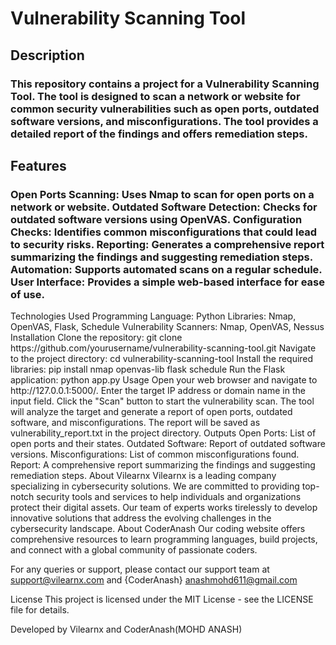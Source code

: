 # Vulnerability Scanning Tool
## Description
### This repository contains a project for a Vulnerability Scanning Tool. The tool is designed to scan a network or website for common security vulnerabilities such as open ports, outdated software versions, and misconfigurations. The tool provides a detailed report of the findings and offers remediation steps.

## Features
<p> <h3> Open Ports Scanning: Uses Nmap to scan for open ports on a network or website.
Outdated Software Detection: Checks for outdated software versions using OpenVAS.
Configuration Checks: Identifies common misconfigurations that could lead to security risks.
Reporting: Generates a comprehensive report summarizing the findings and suggesting remediation steps.
Automation: Supports automated scans on a regular schedule.
User Interface: Provides a simple web-based interface for ease of use.</h3></p>
Technologies Used
Programming Language: Python
Libraries: Nmap, OpenVAS, Flask, Schedule
Vulnerability Scanners: Nmap, OpenVAS, Nessus
Installation
Clone the repository:
git clone https://github.com/yourusername/vulnerability-scanning-tool.git
Navigate to the project directory:
cd vulnerability-scanning-tool
Install the required libraries:
pip install nmap openvas-lib flask schedule
Run the Flask application:
python app.py
Usage
Open your web browser and navigate to http://127.0.0.1:5000/.
Enter the target IP address or domain name in the input field.
Click the "Scan" button to start the vulnerability scan.
The tool will analyze the target and generate a report of open ports, outdated software, and misconfigurations.
The report will be saved as vulnerability_report.txt in the project directory.
Outputs
Open Ports: List of open ports and their states.
Outdated Software: Report of outdated software versions.
Misconfigurations: List of common misconfigurations found.
Report: A comprehensive report summarizing the findings and suggesting remediation steps.
About Vilearnx
Vilearnx is a leading company specializing in cybersecurity solutions. We are committed to providing top-notch security tools and services to help individuals and organizations protect their digital assets. Our team of experts works tirelessly to develop innovative solutions that address the evolving challenges in the cybersecurity landscape.
About CoderAnash
Our coding website offers comprehensive resources to learn programming languages, build projects, and connect with a global community of passionate coders.

For any queries or support, please contact our support team at support@vilearnx.com and {CoderAnash} anashmohd611@gmail.com

License
This project is licensed under the MIT License - see the LICENSE file for details.

Developed by Vilearnx and CoderAnash(MOHD ANASH)
